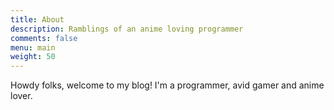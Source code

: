 ```yaml
---
title: About
description: Ramblings of an anime loving programmer
comments: false
menu: main
weight: 50
---
```


Howdy folks, welcome to my blog! I'm a programmer, avid gamer and anime lover.